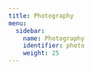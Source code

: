 ```yaml
---
title: Photography
menu:
  sidebar:
    name: Photography
    identifier: photo
    weight: 25
---
```

